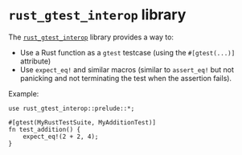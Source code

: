 # `rust_gtest_interop` library

The [`rust_gtest_interop`][0] library provides a way to:

- Use a Rust function as a `gtest` testcase (using the `#[gtest(...)]`
  attribute)
- Use `expect_eq!` and similar macros (similar to `assert_eq!` but not panicking
  and not terminating the test when the assertion fails).

Example:

```rust,ignore
use rust_gtest_interop::prelude::*;

#[gtest(MyRustTestSuite, MyAdditionTest)]
fn test_addition() {
    expect_eq!(2 + 2, 4);
}
```

[0]: https://chromium.googlesource.com/chromium/src/+/main/testing/rust_gtest_interop/README.md
